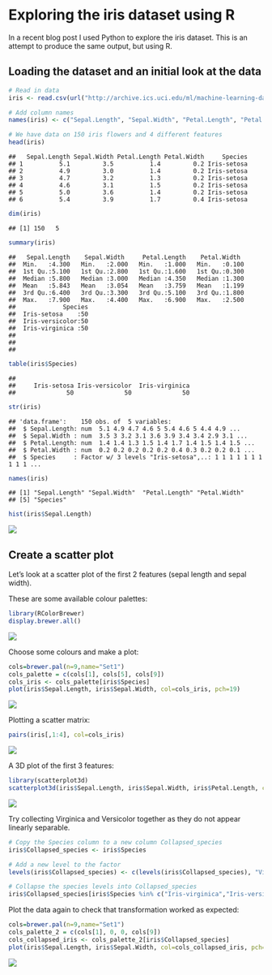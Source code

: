Exploring the iris dataset using R
================

In a recent blog post I used Python to explore the iris dataset. This is an attempt to produce the same output, but using R.

Loading the dataset and an initial look at the data
---------------------------------------------------

``` r
# Read in data
iris <- read.csv(url("http://archive.ics.uci.edu/ml/machine-learning-databases/iris/iris.data"), header = FALSE) 

# Add column names
names(iris) <- c("Sepal.Length", "Sepal.Width", "Petal.Length", "Petal.Width", "Species")

# We have data on 150 iris flowers and 4 different features
head(iris)
```

    ##   Sepal.Length Sepal.Width Petal.Length Petal.Width     Species
    ## 1          5.1         3.5          1.4         0.2 Iris-setosa
    ## 2          4.9         3.0          1.4         0.2 Iris-setosa
    ## 3          4.7         3.2          1.3         0.2 Iris-setosa
    ## 4          4.6         3.1          1.5         0.2 Iris-setosa
    ## 5          5.0         3.6          1.4         0.2 Iris-setosa
    ## 6          5.4         3.9          1.7         0.4 Iris-setosa

``` r
dim(iris)
```

    ## [1] 150   5

``` r
summary(iris)
```

    ##   Sepal.Length    Sepal.Width     Petal.Length    Petal.Width   
    ##  Min.   :4.300   Min.   :2.000   Min.   :1.000   Min.   :0.100  
    ##  1st Qu.:5.100   1st Qu.:2.800   1st Qu.:1.600   1st Qu.:0.300  
    ##  Median :5.800   Median :3.000   Median :4.350   Median :1.300  
    ##  Mean   :5.843   Mean   :3.054   Mean   :3.759   Mean   :1.199  
    ##  3rd Qu.:6.400   3rd Qu.:3.300   3rd Qu.:5.100   3rd Qu.:1.800  
    ##  Max.   :7.900   Max.   :4.400   Max.   :6.900   Max.   :2.500  
    ##             Species  
    ##  Iris-setosa    :50  
    ##  Iris-versicolor:50  
    ##  Iris-virginica :50  
    ##                      
    ##                      
    ## 

``` r
table(iris$Species)
```

    ## 
    ##     Iris-setosa Iris-versicolor  Iris-virginica 
    ##              50              50              50

``` r
str(iris)
```

    ## 'data.frame':    150 obs. of  5 variables:
    ##  $ Sepal.Length: num  5.1 4.9 4.7 4.6 5 5.4 4.6 5 4.4 4.9 ...
    ##  $ Sepal.Width : num  3.5 3 3.2 3.1 3.6 3.9 3.4 3.4 2.9 3.1 ...
    ##  $ Petal.Length: num  1.4 1.4 1.3 1.5 1.4 1.7 1.4 1.5 1.4 1.5 ...
    ##  $ Petal.Width : num  0.2 0.2 0.2 0.2 0.2 0.4 0.3 0.2 0.2 0.1 ...
    ##  $ Species     : Factor w/ 3 levels "Iris-setosa",..: 1 1 1 1 1 1 1 1 1 1 ...

``` r
names(iris)
```

    ## [1] "Sepal.Length" "Sepal.Width"  "Petal.Length" "Petal.Width" 
    ## [5] "Species"

``` r
hist(iris$Sepal.Length)
```

![](R_exploring_iris_files/figure-markdown_github-ascii_identifiers/unnamed-chunk-1-1.png)

Create a scatter plot
---------------------

Let’s look at a scatter plot of the first 2 features (sepal length and sepal width).

These are some available colour palettes:

``` r
library(RColorBrewer)
display.brewer.all()
```

![](R_exploring_iris_files/figure-markdown_github-ascii_identifiers/unnamed-chunk-2-1.png)

Choose some colours and make a plot:

``` r
cols=brewer.pal(n=9,name="Set1")
cols_palette = c(cols[1], cols[5], cols[9])
cols_iris <- cols_palette[iris$Species]
plot(iris$Sepal.Length, iris$Sepal.Width, col=cols_iris, pch=19)
```

![](R_exploring_iris_files/figure-markdown_github-ascii_identifiers/unnamed-chunk-3-1.png)

Plotting a scatter matrix:

``` r
pairs(iris[,1:4], col=cols_iris)
```

![](R_exploring_iris_files/figure-markdown_github-ascii_identifiers/unnamed-chunk-4-1.png)

A 3D plot of the first 3 features:

``` r
library(scatterplot3d)
scatterplot3d(iris$Sepal.Length, iris$Sepal.Width, iris$Petal.Length, color = cols_iris, pch = 19)
```

![](R_exploring_iris_files/figure-markdown_github-ascii_identifiers/unnamed-chunk-5-1.png)

Try collecting Virginica and Versicolor together as they do not appear linearly separable.

``` r
# Copy the Species column to a new column Collapsed_species
iris$Collapsed_species <- iris$Species

# Add a new level to the factor
levels(iris$Collapsed_species) <- c(levels(iris$Collapsed_species), "Virginica-or-Versicolor")

# Collapse the species levels into Collapsed_species
iris$Collapsed_species[iris$Species %in% c("Iris-virginica","Iris-versicolor")] <-"Virginica-or-Versicolor"
```

Plot the data again to check that transformation worked as expected:

``` r
cols=brewer.pal(n=9,name="Set1")
cols_palette_2 = c(cols[1], 0, 0, cols[9])
cols_collapsed_iris <- cols_palette_2[iris$Collapsed_species]
plot(iris$Sepal.Length, iris$Sepal.Width, col=cols_collapsed_iris, pch=19)
```

![](R_exploring_iris_files/figure-markdown_github-ascii_identifiers/unnamed-chunk-7-1.png)
